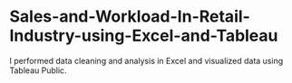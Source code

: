 # Sales-and-Workload-In-Retail-Industry-using-Excel-and-Tableau
I performed data cleaning and analysis in Excel and visualized data using Tableau Public.
